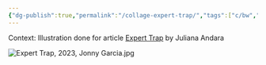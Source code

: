 ```yaml
---
{"dg-publish":true,"permalink":"/collage-expert-trap/","tags":["c/bw","c/JA","c/exclamation","c/question-mark","c/letters","c/man","c/faceless","c/fence"],"created":"2024-01-24T19:37:21.644-05:00","updated":"2024-01-24T19:40:36.700-05:00"}
---
```



Context: Illustration done for article [Expert Trap](https://medium.com/@andrada.ju/the-expert-trap-22e7c1123afc) by Juliana Andara

![Expert Trap, 2023, Jonny Garcia.jpg](/img/user/MEDIA/Expert%20Trap,%202023,%20Jonny%20Garcia.jpg)


